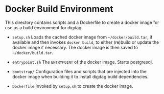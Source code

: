 Docker Build Environment
========================

This directory contains scripts and a Dockerfile to create a docker image for use as a build environment for digdag.

* `setup.sh`
Loads the cached docker image from `~/docker/build.tar`, if available and then invokes `docker build`, to either (re)build or update the docker image if necessary. The docker image is then saved to `~/docker/build.tar`.

* `entrypoint.sh`
The `ENTRYPOINT` of the docker image. Starts postgresql.

* `bootstrap/`
Configuration files and scripts that are injected into the docker image when building it to install digdag build dependencies.

* `Dockerfile`
Invoked by `setup.sh` to create the docker image.